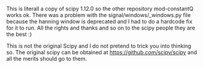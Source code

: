 This is literall a copy of scipy 1.12.0 so the other repository mod-constantQ works ok. There was a problem with the signal/windows/_windows.py file because the hanning window is deprecated and I had to do a hardcode fix for it to run. All the rights and thanks and so on to the scipy people they are the best :)

This is not the original Scipy and I do not pretend to trick you into thinking so. The original scipy can be obtained at https://github.com/scipy/scipy and all the merits should go to them. 

